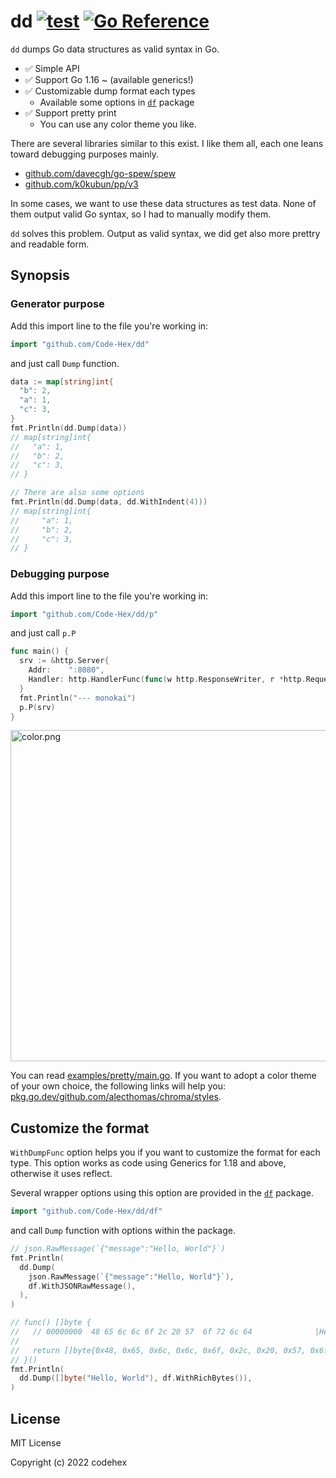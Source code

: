 # dd [![test](https://github.com/Code-Hex/dd/actions/workflows/test.yml/badge.svg)](https://github.com/Code-Hex/dd/actions/workflows/test.yml) [![Go Reference](https://pkg.go.dev/badge/github.com/Code-Hex/dd.svg)](https://pkg.go.dev/github.com/Code-Hex/dd)

`dd` dumps Go data structures as valid syntax in Go.

- ✅ Simple API
- ✅ Support Go 1.16 ~ (available generics!)
- ✅ Customizable dump format each types
  - Available some options in [`df`](https://github.com/Code-Hex/dd/blob/main/df/df.go) package
- ✅ Support pretty print
  - You can use any color theme you like.

There are several libraries similar to this exist. I like them all, each one leans toward debugging purposes mainly.

- [github.com/davecgh/go-spew/spew](https://github.com/davecgh/go-spew)
- [github.com/k0kubun/pp/v3](https://github.com/k0kubun/pp)

In some cases, we want to use these data structures as test data. None of them output valid Go syntax, so I had to manually modify them.

`dd` solves this problem. Output as valid syntax, we did get also more prettry and readable form.

## Synopsis

### Generator purpose

Add this import line to the file you're working in:

```go
import "github.com/Code-Hex/dd"
```

and just call `Dump` function.

```go
data := map[string]int{
  "b": 2,
  "a": 1,
  "c": 3,
}
fmt.Println(dd.Dump(data))
// map[string]int{
//   "a": 1,
//   "b": 2,
//   "c": 3,
// }

// There are also some options
fmt.Println(dd.Dump(data, dd.WithIndent(4)))
// map[string]int{
//     "a": 1,
//     "b": 2,
//     "c": 3,
// }
```

### Debugging purpose

Add this import line to the file you're working in:

```go
import "github.com/Code-Hex/dd/p"
```

and just call `p.P`

```go
func main() {
  srv := &http.Server{
    Addr:    ":8080",
    Handler: http.HandlerFunc(func(w http.ResponseWriter, r *http.Request) {}),
  }
  fmt.Println("--- monokai")
  p.P(srv)
}
```

<img width="530" alt="color.png" src="https://user-images.githubusercontent.com/6500104/159877754-976b2d48-7b58-493f-8ff7-589b782d690a.png">

You can read [examples/pretty/main.go](https://github.com/Code-Hex/dd/blob/main/examples/pretty/main.go). If you want to adopt a color theme of your own choice, the following links will help you: [pkg.go.dev/github.com/alecthomas/chroma/styles](https://pkg.go.dev/github.com/alecthomas/chroma/styles).

## Customize the format

`WithDumpFunc` option helps you if you want to customize the format for each type. This option works as code using Generics for 1.18 and above, otherwise it uses reflect.

Several wrapper options using this option are provided in the [`df`](https://github.com/Code-Hex/dd/blob/main/df/df.go) package.

```go
import "github.com/Code-Hex/dd/df"
```

and call `Dump` function with options within the package.

```go
// json.RawMessage(`{"message":"Hello, World"}`)
fmt.Println(
  dd.Dump(
    json.RawMessage(`{"message":"Hello, World"}`),
    df.WithJSONRawMessage(),
  ),
)

// func() []byte {
//   // 00000000  48 65 6c 6c 6f 2c 20 57  6f 72 6c 64              |Hello, World|
//
//   return []byte{0x48, 0x65, 0x6c, 0x6c, 0x6f, 0x2c, 0x20, 0x57, 0x6f, 0x72, 0x6c, 0x64}
// }()
fmt.Println(
  dd.Dump([]byte("Hello, World"), df.WithRichBytes()),
)
```

## License

MIT License

Copyright (c) 2022 codehex
